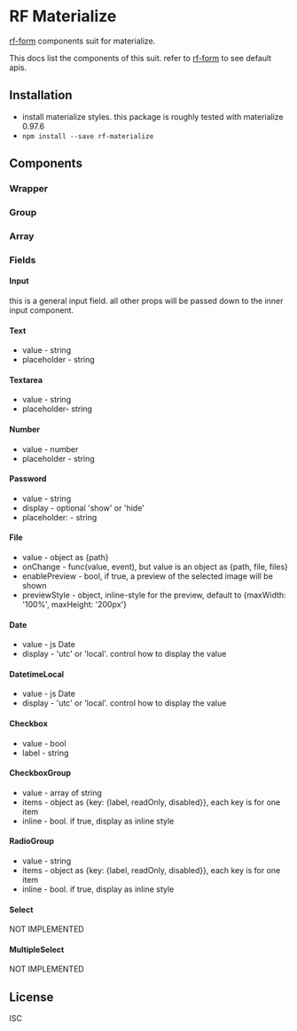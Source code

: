 # RF Materialize
[rf-form](https://github.com/ShakingMap/rf-form) components suit for materialize.

This docs list the components of this suit. refer to [rf-form](https://github.com/ShakingMap/rf-form#apis) to see default apis.

## Installation
- install materialize styles. this package is roughly tested with materialize 0.97.6
- `npm install --save rf-materialize`

## Components

### Wrapper

### Group

### Array

### Fields

#### Input
this is a general input field. all other props will be passed down to the inner input component.

#### Text
- value - string
- placeholder - string

#### Textarea
- value - string
- placeholder- string

#### Number
- value - number
- placeholder - string

#### Password
- value - string
- display - optional 'show' or 'hide'
- placeholder: - string

#### File
- value - object as {path}
- onChange - func(value, event), but value is an object as {path, file, files}
- enablePreview - bool, if true, a preview of the selected image will be shown
- previewStyle - object, inline-style for the preview, default to {maxWidth: '100%', maxHeight: '200px'}

#### Date
- value - js Date
- display - 'utc' or 'local'. control how to display the value

#### DatetimeLocal
- value - js Date
- display - 'utc' or 'local'. control how to display the value

#### Checkbox
- value - bool
- label - string

#### CheckboxGroup
- value - array of string
- items - object as {key: {label, readOnly, disabled}}, each key is for one item
- inline - bool. if true, display as inline style

#### RadioGroup
- value - string
- items - object as {key: {label, readOnly, disabled}}, each key is for one item
- inline - bool. if true, display as inline style

#### Select
NOT IMPLEMENTED

#### MultipleSelect
NOT IMPLEMENTED

## License
ISC